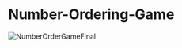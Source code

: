 # Number-Ordering-Game

![NumberOrderGameFinal](https://github.com/annalee54/Number-Ordering-Game/assets/132832037/da89eda6-cbf9-4416-8672-4db623637faf)
